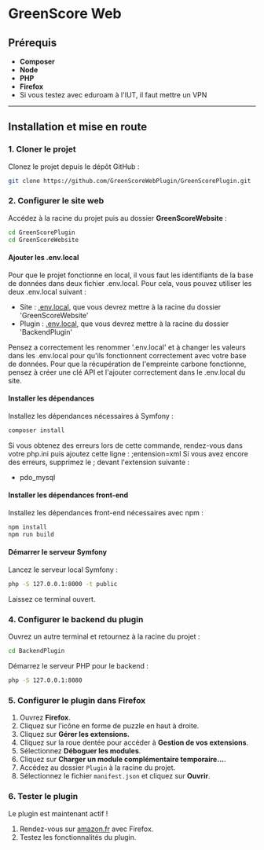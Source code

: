 # GreenScore Web

## Prérequis
- **Composer**
- **Node**
- **PHP** 
- **Firefox**
- Si vous testez avec eduroam à l'IUT, il faut mettre un VPN
  
---

## Installation et mise en route

### 1. Cloner le projet
Clonez le projet depuis le dépôt GitHub :
```bash
git clone https://github.com/GreenScoreWebPlugin/GreenScorePlugin.git
```

### 2. Configurer le site web
Accédez à la racine du projet puis au dossier **GreenScoreWebsite** :
```bash
cd GreenScorePlugin
cd GreenScoreWebsite
```

#### Ajouter les .env.local
Pour que le projet fonctionne en local, il vous faut les identifiants de la base de données dans deux fichier .env.local. Pour cela, vous pouvez utiliser les deux .env.local suivant :

- Site : [.env.local](./generic_env_local/website.env.local), que vous devrez mettre à la racine du dossier 'GreenScoreWebsite'
- Plugin : [.env.local](./generic_env_local/plugin.env.local), que vous devrez mettre à la racine du dossier 'BackendPlugin'

Pensez a correctement les renommer '.env.local' et à changer les valeurs dans les .env.local pour qu'ils fonctionnent correctement avec votre base de données.
Pour que la récupération de l'empreinte carbone fonctionne, pensez à créer une clé API et l'ajouter correctement dans le .env.local du site.


#### Installer les dépendances
Installez les dépendances nécessaires à Symfony :
```bash
composer install
```
Si vous obtenez des erreurs lors de cette commande, rendez-vous dans votre php.ini puis ajoutez cette ligne :
;entension=xml
Si vous avez encore des erreurs, supprimez le ; devant l'extension suivante :
- pdo_mysql

#### Installer les dépendances front-end
Installez les dépendances front-end nécessaires avec npm :
```bash
npm install
npm run build
```

#### Démarrer le serveur Symfony
Lancez le serveur local Symfony :
```bash
php -S 127.0.0.1:8000 -t public
```

Laissez ce terminal ouvert.

### 4. Configurer le backend du plugin
Ouvrez un autre terminal et retournez à la racine du projet :
```bash
cd BackendPlugin
```

Démarrez le serveur PHP pour le backend :
```bash
php -S 127.0.0.1:8080
```

### 5. Configurer le plugin dans Firefox
1. Ouvrez **Firefox**.
2. Cliquez sur l’icône en forme de puzzle en haut à droite.
3. Cliquez sur **Gérer les extensions.**
4. Cliquez sur la roue dentée pour accéder à **Gestion de vos extensions**.
5. Sélectionnez **Déboguer les modules**.
6. Cliquez sur **Charger un module complémentaire temporaire...**.
7. Accédez au dossier `Plugin` à la racine du projet.
8. Sélectionnez le fichier `manifest.json` et cliquez sur **Ouvrir**.

### 6. Tester le plugin
Le plugin est maintenant actif ! 

1. Rendez-vous sur [amazon.fr](https://www.amazon.fr) avec Firefox.
2. Testez les fonctionnalités du plugin.
